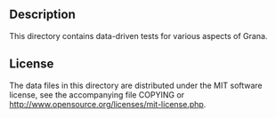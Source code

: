 Description
------------

This directory contains data-driven tests for various aspects of Grana.

License
--------

The data files in this directory are distributed under the MIT software
license, see the accompanying file COPYING or
http://www.opensource.org/licenses/mit-license.php.

